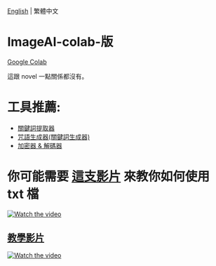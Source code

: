 [English](README.md) | 繁體中文
# ImageAI-colab-版
[Google Colab](https://colab.research.google.com/)

這跟 novel 一點關係都沒有。

# 工具推薦:
* [關鍵詞提取器](https://github.com/JingShing/AI-image-tag-extractor)
* [咒語生成器(關鍵詞生成器)](https://github.com/JingShing/AI-Drawing-Spell-Generator)
* [加密器 & 解碼器](https://github.com/JingShing/Encryptor-Decryptor)

# 你可能需要 [這支影片](https://www.youtube.com/watch?v=TyIL7XjMUaw) 來教你如何使用 txt 檔
<a href="http://www.youtube.com/watch?feature=player_embedded&v=TyIL7XjMUaw" target="_blank">
 <img src="http://img.youtube.com/vi/TyIL7XjMUaw/mqdefault.jpg" alt="Watch the video"/>
</a>

## [教學影片](https://www.youtube.com/watch?v=7DWMz_fMsAo)
<a href="http://www.youtube.com/watch?feature=player_embedded&v=7DWMz_fMsAo" target="_blank">
 <img src="http://img.youtube.com/vi/7DWMz_fMsAo/mqdefault.jpg" alt="Watch the video"/>
</a>
